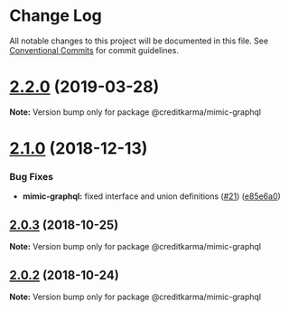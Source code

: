 # Change Log

All notable changes to this project will be documented in this file.
See [Conventional Commits](https://conventionalcommits.org) for commit guidelines.

<a name="2.2.0"></a>
# [2.2.0](https://github.com/creditkarma/Mimic/tree/master/packages/mimic-graphql/compare/v2.1.0...v2.2.0) (2019-03-28)

**Note:** Version bump only for package @creditkarma/mimic-graphql





<a name="2.1.0"></a>
# [2.1.0](https://github.com/creditkarma/Mimic/tree/master/packages/mimic-graphql/compare/v2.0.3...v2.1.0) (2018-12-13)


### Bug Fixes

* **mimic-graphql:** fixed interface and union definitions ([#21](https://github.com/creditkarma/Mimic/tree/master/packages/mimic-graphql/issues/21)) ([e85e6a0](https://github.com/creditkarma/Mimic/tree/master/packages/mimic-graphql/commit/e85e6a0))





<a name="2.0.3"></a>
## [2.0.3](https://github.com/creditkarma/Mimic/tree/master/packages/mimic-graphql/compare/v2.0.2...v2.0.3) (2018-10-25)

**Note:** Version bump only for package @creditkarma/mimic-graphql





<a name="2.0.2"></a>
## [2.0.2](https://github.com/creditkarma/Mimic/tree/master/packages/mimic-graphql/compare/v2.0.0...v2.0.2) (2018-10-24)

**Note:** Version bump only for package @creditkarma/mimic-graphql
